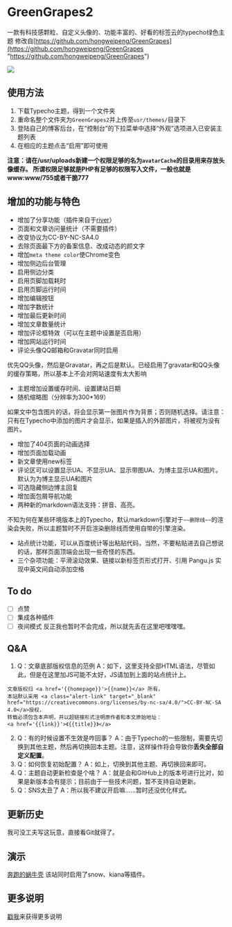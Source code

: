 # GreenGrapes2
一款有科技感颗粒、自定义头像的、功能丰富的、好看的标签云的typecho绿色主题
修改自[https://github.com/hongweipeng/GreenGrapes](https://github.com/hongweipeng/GreenGrapes "https://github.com/hongweipeng/GreenGrapes")

![](http://i.imgur.com/dD8mg7T.png)

## 使用方法 ##
1. 下载Typecho主题，得到一个文件夹
2. 重命名整个文件夹为`GreenGrapes2`并上传至`usr/themes/`目录下
3. 登陆自己的博客后台，在“控制台”的下拉菜单中选择“外观”选项进入已安装主题列表
4. 在相应的主题点击“启用”即可使用

**注意：请在/usr/uploads新建一个权限足够的名为`avatarCache`的目录用来存放头像缓存。
所谓权限足够就是PHP有足够的权限写入文件，一般也就是www:www/755或者干脆777**

## 增加的功能与特色 ##
* 增加了分享功能（插件来自于[river](https://github.com/revir/need-more-share2)）
* 页面和文章访问量统计（不需要插件）
* 改变协议为CC-BY-NC-SA4.0
* 去除页面最下方的备案信息、改成动态的颜文字
* 增加`meta theme color`使Chrome变色
* 增加侧边后台管理
* 启用侧边分类
* 启用页脚加载耗时
* 启用页脚运行时间
* 增加编辑按钮
* 增加字数统计
* 增加最后更新时间
* 增加文章数量统计
* 增加评论框特效（可以在主题中设置是否启用）
* 增加网站运行时间
* 评论头像QQ邮箱和Gravatar同时启用

优先QQ头像，然后是Gravatar，再之后是默认。已经启用了gravatar和QQ头像的缓存策略，所以基本上不会对网站速度有太大影响
* 主题增加设置缓存时间、设置建站日期
* 随机缩略图（分辨率为300*169）

如果文中包含图片的话，将会显示第一张图片作为背景；否则随机选择。请注意：只有在Typecho中添加的图片才会显示，如果是插入的外部图片，将被视为没有图片。
* 增加了404页面的动画选择
* 增加页面加载动画
* 新文章使用new标签
* 评论区可以设置显示UA、不显示UA、显示带图UA、为博主显示UA和图片。默认为为博主显示UA和图片
* 可选隐藏侧边博主回复
* 增加面包屑导航功能
* 两种新的markdown语法支持：拼音、高亮。

不知为何在某些环境版本上的Typecho，默认markdown引擎对于`~~删除线~~`的渲染会失败，所以主题暂时不开启渲染删除线而使用自带的引擎渲染。
* 站点统计功能，可以从百度统计等出粘贴代码，当然，不要粘贴进去自己想说的话，那样页面顶端会出现一些奇怪的东西。
* 三个杂项功能：平滑滚动效果、链接以新标签页形式打开、引用 Pangu.js 实现中英文间自动添加空格


## To do ##
- [ ] 点赞
- [ ] 集成各种插件
- [ ] 夜间模式
反正我也暂时不会完成，所以就先丢在这里吧嘿嘿嘿。

## Q&A ##
1. Q：文章底部版权信息的范例
A：如下，这里支持全部HTML语法，尽管如此，但是在这里加JS可能不太好，JS请加到上面的站点统计上。
```
文章版权归 <a href='{{homepage}}'>{{name}}</a> 所有，
本站默认采用 <a class="alert-link" target="_blank" href="https://creativecommons.org/licenses/by-nc-sa/4.0/">CC-BY-NC-SA 4.0</a>授权，
转载必须包含本声明，并以超链接形式注明原作者和本文原始地址：
<a href='{{link}}'>《{{title}}》</a>
```
2. Q：有的时候设置不生效是咋回事？
A：由于Typecho的一些限制，需要先切换到其他主题，然后再切换回本主题。注意，这样操作将会导致你**丢失全部自定义配置**。
3. Q：如何恢复初始配置？
A：如上，切换到其他主题、再切换回来即可。
4. Q：主题自动更新检查是个啥？
A：就是会和GitHub上的版本号进行比对，如果是新版本会有提示；目前由于一些技术问题，暂不支持自动更新。
5. Q：SNS太丑了
A：所以我不建议开启嘛……暂时还没优化样式。

## 更新历史 ##
我可没工夫写这玩意，直接看Git就得了。

## 演示 ##
[奔跑的蜗牛壳](https://www.mingyueli.com)
该站同时启用了snow、kiana等插件。

## 更多说明 ##

[戳我](https://www.bennythink.com/greengrapes2.html)来获得更多说明
